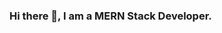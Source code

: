 ### Hi there 👋, I am a MERN Stack Developer.

<!--
**arulvalananto/arulvalananto** is a ✨ _special_ ✨ repository because its `README.md` (this file) appears on your GitHub profile.

Here are some ideas to get you started:

- 🔭 I’m currently working on ... CodingSpaceIndia
- 🌱 I’m currently learning ... Next.js and Node.js
- 👯 I’m looking to collaborate on ... React.js
- 🤔 I’m looking for help with ... MERN Stack Development
- 💬 Ask me about ... Anything
- 📫 How to reach me: ... arulvalananto@gmail.com 
- 😄 Pronouns: ...  He/Him
- ⚡ Fun fact: ... Nothing
-->
